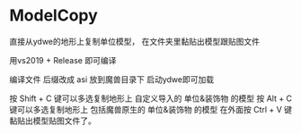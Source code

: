 # ModelCopy
直接从ydwe的地形上复制单位模型， 在文件夹里黏贴出模型跟贴图文件


用vs2019 + Release 即可编译

编译文件 后缀改成 asi 放到魔兽目录下 启动ydwe即可加载

按 Shift + C 键可以多选复制地形上 自定义导入的 单位&装饰物 的模型
按 Alt + C 键可以多选复制地形上 包括魔兽原生的 单位&装饰物 的模型
在外面按 Ctrl + V 键黏贴出模型贴图文件了。
